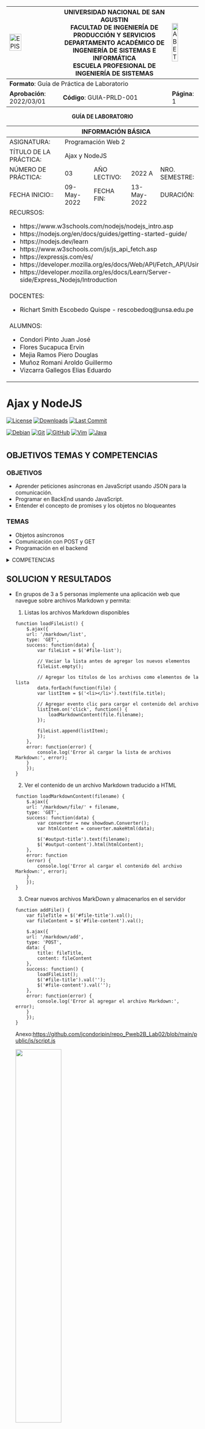 
<div align="center">
<table>
    <theader>
        <tr>
            <td><img src="https://github.com/rescobedoq/pw2/blob/main/epis.png?raw=true" alt="EPIS" style="width:50%; height:auto"/></td>
            <th>
                <span style="font-weight:bold;">UNIVERSIDAD NACIONAL DE SAN AGUSTIN</span><br />
                <span style="font-weight:bold;">FACULTAD DE INGENIERÍA DE PRODUCCIÓN Y SERVICIOS</span><br />
                <span style="font-weight:bold;">DEPARTAMENTO ACADÉMICO DE INGENIERÍA DE SISTEMAS E INFORMÁTICA</span><br />
                <span style="font-weight:bold;">ESCUELA PROFESIONAL DE INGENIERÍA DE SISTEMAS</span>
            </th>
            <td><img src="https://github.com/rescobedoq/pw2/blob/main/abet.png?raw=true" alt="ABET" style="width:50%; height:auto"/></td>
        </tr>
    </theader>
    <tbody>
        <tr><td colspan="3"><span style="font-weight:bold;">Formato</span>: Guía de Práctica de Laboratorio</td></tr>
        <tr><td><span style="font-weight:bold;">Aprobación</span>:  2022/03/01</td><td><span style="font-weight:bold;">Código</span>: GUIA-PRLD-001</td><td><span style="font-weight:bold;">Página</span>: 1</td></tr>
    </tbody>
</table>
</div>

<div align="center">
<span style="font-weight:bold;">GUÍA DE LABORATORIO</span><br />
</div>


<table>
<theader>
<tr><th colspan="6">INFORMACIÓN BÁSICA</th></tr>
</theader>
<tbody>
<tr><td>ASIGNATURA:</td><td colspan="5">Programación Web 2</td></tr>
<tr><td>TÍTULO DE LA PRÁCTICA:</td><td colspan="5">Ajax y NodeJS</td></tr>
<tr>
<td>NÚMERO DE PRÁCTICA:</td><td>03</td><td>AÑO LECTIVO:</td><td>2022 A</td><td>NRO. SEMESTRE:</td><td>III</td>
</tr>
<tr>
<td>FECHA INICIO::</td><td>09-May-2022</td><td>FECHA FIN:</td><td>13-May-2022</td><td>DURACIÓN:</td><td>04 horas</td>
</tr>
<tr><td colspan="6">RECURSOS:
    <ul>
        <li>https://www.w3schools.com/nodejs/nodejs_intro.asp</li>
        <li>https://nodejs.org/en/docs/guides/getting-started-guide/</li>
        <li>https://nodejs.dev/learn</li>
        <li>https://www.w3schools.com/js/js_api_fetch.asp</li>
        <li>https://expressjs.com/es/</li>
        <li>https://developer.mozilla.org/es/docs/Web/API/Fetch_API/Using_Fetch</li>
        <li>https://developer.mozilla.org/es/docs/Learn/Server-side/Express_Nodejs/Introduction</li>
    </ul>
</td>
</<tr>
<tr><td colspan="6">DOCENTES:
<ul>
<li>Richart Smith Escobedo Quispe - rescobedoq@unsa.edu.pe</li>
</ul>
<tr><td colspan="6">ALUMNOS:
<ul>
  <li>Condori Pinto Juan José</li>
  <li>Flores Sucapuca Ervin</li>
  <li>Mejia Ramos Piero Douglas</li>
  <li>Muñoz Romani Aroldo Guillermo</li>
  <li>Vizcarra Gallegos Elias Eduardo</li>
 </td>
</<tr>

  </tdbody>
</table>

# Ajax y NodeJS

[![License][license]][license-file]
[![Downloads][downloads]][releases]
[![Last Commit][last-commit]][releases]

[![Debian][Debian]][debian-site]
[![Git][Git]][git-site]
[![GitHub][GitHub]][github-site]
[![Vim][Vim]][vim-site]
[![Java][Java]][java-site]

#

## OBJETIVOS TEMAS Y COMPETENCIAS

### OBJETIVOS

-   Aprender peticiones asíncronas en JavaScript usando JSON para la comunicación.
-   Programar en BackEnd usando JavaScript.
-   Entender el concepto de promises y los objetos no bloqueantes

### TEMAS
- Objetos asíncronos
- Comunicación con POST y GET
- Programación en el backend 

<details>
<summary>COMPETENCIAS</summary>

- C.c Diseña responsablemente sistemas, componentes o procesos para satisfacer necesidades dentro de restricciones realistas: económicas, medio ambientales, sociales, políticas, éticas, de salud, de seguridad, manufacturación y sostenibilidad.
- C.m Construye responsablemente soluciones siguiendo un proceso adecuado llevando a cabo las pruebas ajustada a los recursos disponibles del cliente.
- C.p Aplica de forma flexible técnicas, métodos, principios, normas, estándares y herramientas de ingeniería necesarias para la construcción de software e implementación de sistemas de información.

</details>

## SOLUCION Y RESULTADOS
-   En grupos de 3 a 5 personas implemente una aplicación web que navegue sobre archivos Markdown y permita:
    1. Listas los archivos Markdown disponibles
	```
    function loadFileList() {
        $.ajax({
        url: '/markdown/list',
        type: 'GET',
        success: function(data) {
            var fileList = $('#file-list');
    
            // Vaciar la lista antes de agregar los nuevos elementos
            fileList.empty();
    
            // Agregar los títulos de los archivos como elementos de la lista
            data.forEach(function(file) {
            var listItem = $('<li></li>').text(file.title);
    
            // Agregar evento clic para cargar el contenido del archivo
            listItem.on('click', function() {
                loadMarkdownContent(file.filename);
            });
    
            fileList.append(listItem);
            });
        },
        error: function(error) {
            console.log('Error al cargar la lista de archivos Markdown:', error);
        }
        });
    }
    ```
	 	
    2. Ver el contenido de un archivo Markdown traducido a HTML
	
	```
    function loadMarkdownContent(filename) {
        $.ajax({
        url: '/markdown/file/' + filename,
        type: 'GET',
        success: function(data) {
            var converter = new showdown.Converter();
            var htmlContent = converter.makeHtml(data);
    
            $('#output-title').text(filename);
            $('#output-content').html(htmlContent);
        },
        error: function
        (error) {
            console.log('Error al cargar el contenido del archivo Markdown:', error);
        }
        });
    }
    ```
	
    3. Crear nuevos archivos MarkDown y almacenarlos en el servidor
	
	```
    function addFile() {
        var fileTitle = $('#file-title').val();
        var fileContent = $('#file-content').val();
    
        $.ajax({
        url: '/markdown/add',
        type: 'POST',
        data: {
            title: fileTitle,
            content: fileContent
        },
        success: function() {
            loadFileList();
            $('#file-title').val('');
            $('#file-content').val('');
        },
        error: function(error) {
            console.log('Error al agregar el archivo Markdown:', error);
        }
        });
    }
    ``` 
	
	Anexo:https://github.com/jcondoripin/repo_Pweb2B_Lab02/blob/main/public/js/script.js

    <img src="./img_index.PNG" style="width:50%; height:auto"/>

La comunicación entre el cliente y el servidor es JSON sólamente.
El cliente usa AJAX para sus peticiones.
El servidor usar NodeJS.
La aplicación es una página única.
	
Anexo: https://github.com/jcondoripin/repo_Pweb2B_Lab02/blob/main/public/index.html



#

## CUESTIONARIO
- En el Ejemplo "Hola Mundo" con NodeJS. ¿Qué pasó con la línea: "Content type ….."?

Se omitio la linea Content Type, esto podria llevar a problemas de interpretación del contenido y algunas incompatibilidades en ciertos clientes. 
Es una buena practica establecer el "Content Type" apropiado en la respuesta HTTP para asegurarse de que el cliente interprete correctamente el contenido.

- En los ejercicios. ¿En qué lugar debería estar el archivo poema.txt?

El archivo "poema.txt" debería estar ubicado dentro de una carpeta llamada "priv" en el mismo directorio que el archivo JavaScript principal.

- ¿Entiende la expresión regular en el código y se da cuenta de para qué es útil?
- Note que la respuesta del servidor está en formato JSON, ¿Habrá alguna forma de verla directamente?
Se puede ver los archivos JSON desde el inspector del navegador.

#

## REFERENCIAS
-   JavaScript code using the latest ECMAScript. Packt Publishing Ltd, 2018.
-   Greg Lim. Beginning Node.js, Express & MongoDB Development. Amazon, 2019.
-   https://www.w3schools.com/nodejs/nodejs_intro.asp
-   https://nodejs.org/en/docs/guides/getting-started-guide/
-   https://nodejs.dev/learn
-   https://www.w3schools.com/js/js_api_fetch.asp
-   https://expressjs.com/es/
-   https://developer.mozilla.org/es/docs/Web/API/Fetch_API/Using_Fetch
-   https://developer.mozilla.org/es/docs/Learn/Server-side/Express_Nodejs/Introduction
-   https://github.com/github/gitignore/blob/main/Node.gitignore

#

[license]: https://img.shields.io/github/license/rescobedoq/pw2?label=rescobedoq
[license-file]: https://github.com/rescobedoq/pw2/blob/main/LICENSE

[downloads]: https://img.shields.io/github/downloads/rescobedoq/pw2/total?label=Downloads
[releases]: https://github.com/rescobedoq/pw2/releases/

[last-commit]: https://img.shields.io/github/last-commit/rescobedoq/pw2?label=Last%20Commit

[Debian]: https://img.shields.io/badge/Debian-D70A53?style=for-the-badge&logo=debian&logoColor=white
[debian-site]: https://www.debian.org/index.es.html

[Git]: https://img.shields.io/badge/git-%23F05033.svg?style=for-the-badge&logo=git&logoColor=white
[git-site]: https://git-scm.com/

[GitHub]: https://img.shields.io/badge/github-%23121011.svg?style=for-the-badge&logo=github&logoColor=white
[github-site]: https://github.com/

[Vim]: https://img.shields.io/badge/VIM-%2311AB00.svg?style=for-the-badge&logo=vim&logoColor=white
[vim-site]: https://www.vim.org/

[Java]: https://img.shields.io/badge/java-%23ED8B00.svg?style=for-the-badge&logo=java&logoColor=white
[java-site]: https://docs.oracle.com/javase/tutorial/


[![Debian][Debian]][debian-site]
[![Git][Git]][git-site]
[![GitHub][GitHub]][github-site]
[![Vim][Vim]][vim-site]
[![Java][Java]][java-site]


[![License][license]][license-file]
[![Downloads][downloads]][releases]
[![Last Commit][last-commit]][releases]
